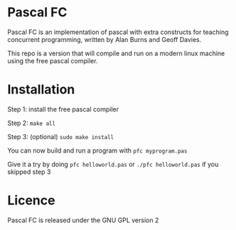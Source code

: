 # Pascal FC

Pascal FC is an implementation of pascal with extra constructs for teaching concurrent programming, written by Alan Burns and Geoff Davies.

This repo is a version that will compile and run on a modern linux machine using the free pascal compiler.

# Installation

Step 1: install the free pascal compiler

Step 2: `make all`

Step 3: (optional) `sudo make install`

You can now build and run a program with `pfc myprogram.pas`

Give it a try by doing `pfc helloworld.pas` or `./pfc helloworld.pas` if you skipped step 3

# Licence

Pascal FC is released under the GNU GPL version 2
